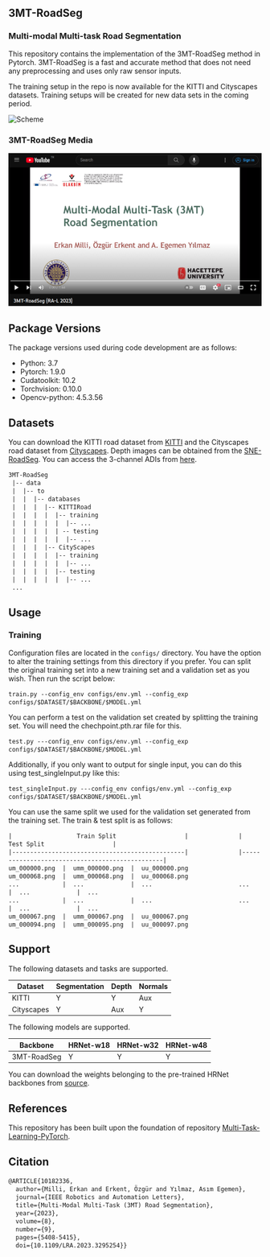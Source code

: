 ## 3MT-RoadSeg
### Multi-modal Multi-task Road Segmentation

This repository contains the implementation of the 3MT-RoadSeg method in Pytorch. 3MT-RoadSeg is a fast and accurate method that does not need any preprocessing and uses only raw sensor inputs.

The training setup in the repo is now available for the KITTI and Cityscapes datasets. Training setups will be created for new data sets in the coming period.

![Scheme](https://user-images.githubusercontent.com/50530899/215703789-ed633586-ca8c-4d44-a74d-366e201a3cd5.png)

### 3MT-RoadSeg Media
[![3MT_ss](https://github.com/ErkanMilli/3MT-RoadSeg/blob/main/3MT_youtube.png)](https://www.youtube.com/watch?v=ESNmc9y17ZE&ab_channel=ErkanMilli)

## Package Versions
The package versions used during code development are as follows:
- Python: 3.7
- Pytorch: 1.9.0
- Cudatoolkit: 10.2
- Torchvision: 0.10.0
- Opencv-python: 4.5.3.56

## Datasets
You can download the KITTI road dataset from [KITTI](https://www.cvlibs.net/datasets/kitti/) and the Cityscapes road dataset from [Cityscapes](https://www.cityscapes-dataset.com/). Depth images can be obtained from the [SNE-RoadSeg](https://github.com/hlwang1124/SNE-RoadSeg). You can access the 3-channel ADIs from [here](https://drive.google.com/drive/folders/1n3CgKbr3OgfZ7YYE-dX5JrCHjmcDnbY5?usp=drive_link).

```
3MT-RoadSeg
 |-- data
 |  |-- to
 |  |  |-- databases
 |  |  |  |-- KITTIRoad
 |  |  |  |  |-- training
 |  |  |  |  |  |-- ...
 |  |  |  |  | -- testing
 |  |  |  |  |  |-- ...
 |  |  |  |-- CityScapes
 |  |  |  |  |-- training
 |  |  |  |  |  |-- ...
 |  |  |  |  |-- testing
 |  |  |  |  |  |-- ...
 ...
```
## Usage
### Training
Configuration files are located in the ```configs/``` directory. You have the option to alter the training settings from this directory if you prefer. You can split the original training set into a new training set and a validation set as you wish. Then run the script below:
```
train.py --config_env configs/env.yml --config_exp configs/$DATASET/$BACKBONE/$MODEL.yml
```
You can perform a test on the validation set created by splitting the training set. You will need the chechpoint.pth.rar file for this. 
```
test.py ---config_env configs/env.yml --config_exp configs/$DATASET/$BACKBONE/$MODEL.yml
```
Additionally, if you only want to output for single input, you can do this using test_singleInput.py like this: 
```
test_singleInput.py ---config_env configs/env.yml --config_exp configs/$DATASET/$BACKBONE/$MODEL.yml
```

You can use the same split we used for the validation set generated from the training set. The train & test split is as follows:
```
|                  Train Split                   |              |                   Test Split                   |
|------------------------------------------------|              |------------------------------------------------|
um_000000.png  |  umm_000000.png  |  uu_000000.png              um_000068.png  |  umm_000068.png  |  uu_000068.png
...            |  ...             |  ...                        ...            |  ...             |  ...
...            |  ...             |  ...                        ...            |  ...             |  ...
um_000067.png  |  umm_000067.png  |  uu_000067.png              um_000094.png  |  umm_000095.png  |  uu_000097.png

```


## Support
The following datasets and tasks are supported.

| Dataset      | Segmentation | Depth | Normals |
|--------------|-----------|-------|---------|
| KITTI        |     Y     |   Y   |    Aux  | 
| Cityscapes   |     Y     |   Aux |    Y    | 


The following models are supported.

| Backbone | HRNet-w18 | HRNet-w32 | HRNet-w48 |
|----------|-----------|-----------|-----------|
| 3MT-RoadSeg |  Y  |  Y  |  Y  |

You can download the weights belonging to the pre-trained HRNet backbones from  [source](https://github.com/HRNet/HRNet-Image-Classification).

## References
This repository has been built upon the foundation of repository [Multi-Task-Learning-PyTorch](https://github.com/SimonVandenhende/Multi-Task-Learning-PyTorch).

## Citation
```
@ARTICLE{10182336,
  author={Milli, Erkan and Erkent, Özgür and Yılmaz, Asım Egemen},
  journal={IEEE Robotics and Automation Letters}, 
  title={Multi-Modal Multi-Task (3MT) Road Segmentation}, 
  year={2023},
  volume={8},
  number={9},
  pages={5408-5415},
  doi={10.1109/LRA.2023.3295254}}
```

